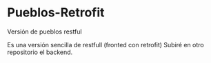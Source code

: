# Pueblos-Retrofit
Versión de pueblos restful

Es una versión sencilla de restfull (fronted con retrofit) Subiré en otro repositorio el backend.
